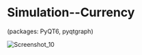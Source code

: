 # Simulation--Currency
(packages: PyQT6, pyqtgraph)

![Screenshot_10](https://user-images.githubusercontent.com/101857203/220799439-1ce8dfdc-0463-47f6-8e9d-2df3f2d79dc1.jpg)


